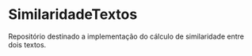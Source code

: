 # SimilaridadeTextos
Repositório destinado a implementação do cálculo de similaridade entre dois textos.
